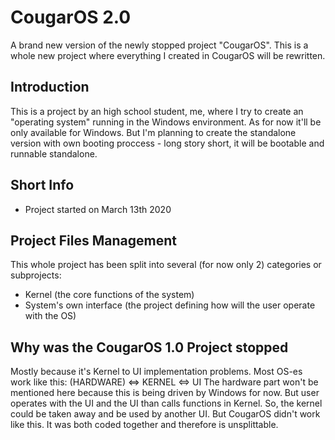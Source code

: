 # CougarOS 2.0
A brand new version of the newly stopped project "CougarOS". This is a whole new project where everything I created in CougarOS will be rewritten.

## Introduction
This is a project by an high school student, me, where I try to create an "operating system" running in the Windows environment. As for now it'll be only available for Windows. But I'm planning to create the standalone version with own booting proccess - long story short, it will be bootable and runnable standalone.

## Short Info
- Project started on March 13th 2020

## Project Files Management
This whole project has been split into several (for now only 2) categories or subprojects:

 - Kernel (the core functions of the system)
 - System's own interface (the project defining how will the user operate with the OS)

## Why was the CougarOS 1.0 Project stopped
Mostly because it's Kernel to UI implementation problems. Most OS-es work like this:
	(HARDWARE) <=> KERNEL <=> UI
The hardware part won't be mentioned here because this is being driven by Windows for now. But user operates with the UI and the UI than calls functions in Kernel. So, the kernel could be taken away and be used by another UI. But CougarOS didn't work like this. It was both coded together and therefore is unsplittable.
